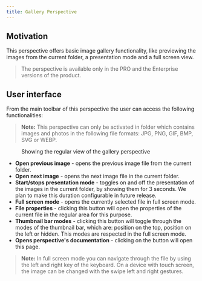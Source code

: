 ```yaml
---
title: Gallery Perspective
---
```


## Motivation

This perspective offers basic image gallery functionality, like previewing the images from the current folder, a presentation mode and a full screen view.

> <profeature /> The perspective is available only in the PRO and the Enterprise versions of the product.

## User interface

From the main toolbar of this perspective the user can access the following functionalities:

> **Note:** This perspective can only be activated in folder which contains images and photos in the following file formats: JPG, PNG, GIF, BMP, SVG or WEBP.

<figure>
  <img title="" src="/media/tagspaces-gallery-overview.jpg" class="img-responsive center-block" />
  <figcaption>Showing the regular view of the gallery perspective</figcaption>
</figure>

- **Open previous image** - opens the previous image file from the current folder.
- **Open next image** - opens the next image file in the current folder.
- **Start/stops presentation mode** - toggles on and off the presentation of the images in the current folder, by showing them for 3 seconds. We plan to make this duration configurable in future release.
- **Full screen mode** - opens the currently selected file in full screen mode.
- **File properties** - clicking this button will open the properties of the current file in the regular area for this purpose.
- **Thumbnail bar modes** - clicking this button will toggle through the modes of the thumbnail bar, which are: position on the top, position on the left or hidden. This modes are respected in the full screen mode.
- **Opens perspective's documentation** - clicking on the button will open this page.

> **Note:** In full screen mode you can navigate through the file by using the left and right key of the keyboard. On a device with touch screen, the image can be changed with the swipe left and right gestures.

